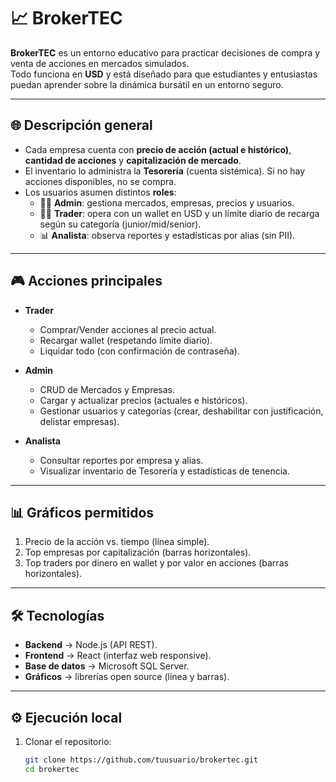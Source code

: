 # 📈 BrokerTEC  

**BrokerTEC** es un entorno educativo para practicar decisiones de compra y venta de acciones en mercados simulados.  
Todo funciona en **USD** y está diseñado para que estudiantes y entusiastas puedan aprender sobre la dinámica bursátil en un entorno seguro.  

---

## 🌐 Descripción general  

- Cada empresa cuenta con **precio de acción (actual e histórico)**, **cantidad de acciones** y **capitalización de mercado**.  
- El inventario lo administra la **Tesorería** (cuenta sistémica). Si no hay acciones disponibles, no se compra.  
- Los usuarios asumen distintos **roles**:  
  - 👨‍💼 **Admin**: gestiona mercados, empresas, precios y usuarios.  
  - 🧑‍💻 **Trader**: opera con un wallet en USD y un límite diario de recarga según su categoría (junior/mid/senior).  
  - 📊 **Analista**: observa reportes y estadísticas por alias (sin PII).  

---

## 🎮 Acciones principales  

- **Trader**  
  - Comprar/Vender acciones al precio actual.  
  - Recargar wallet (respetando límite diario).  
  - Liquidar todo (con confirmación de contraseña).  

- **Admin**  
  - CRUD de Mercados y Empresas.  
  - Cargar y actualizar precios (actuales e históricos).  
  - Gestionar usuarios y categorías (crear, deshabilitar con justificación, delistar empresas).  

- **Analista**  
  - Consultar reportes por empresa y alias.  
  - Visualizar inventario de Tesorería y estadísticas de tenencia.  

---

## 📊 Gráficos permitidos  

1. Precio de la acción vs. tiempo (línea simple).  
2. Top empresas por capitalización (barras horizontales).  
3. Top traders por dinero en wallet y por valor en acciones (barras horizontales).  

---

## 🛠️ Tecnologías  

- **Backend** → Node.js (API REST).  
- **Frontend** → React (interfaz web responsive).  
- **Base de datos** → Microsoft SQL Server.  
- **Gráficos** → librerías open source (línea y barras).  

---

## ⚙️ Ejecución local  

1. Clonar el repositorio:  
   ```bash
   git clone https://github.com/tuusuario/brokertec.git
   cd brokertec
